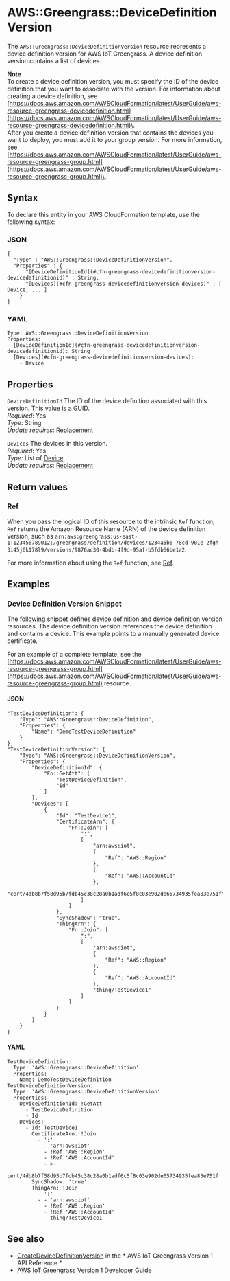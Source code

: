 # AWS::Greengrass::DeviceDefinitionVersion<a name="aws-resource-greengrass-devicedefinitionversion"></a>

The `AWS::Greengrass::DeviceDefinitionVersion` resource represents a device definition version for AWS IoT Greengrass\. A device definition version contains a list of devices\.

**Note**  
To create a device definition version, you must specify the ID of the device definition that you want to associate with the version\. For information about creating a device definition, see [https://docs.aws.amazon.com/AWSCloudFormation/latest/UserGuide/aws-resource-greengrass-devicedefinition.html](https://docs.aws.amazon.com/AWSCloudFormation/latest/UserGuide/aws-resource-greengrass-devicedefinition.html)\.  
After you create a device definition version that contains the devices you want to deploy, you must add it to your group version\. For more information, see [https://docs.aws.amazon.com/AWSCloudFormation/latest/UserGuide/aws-resource-greengrass-group.html](https://docs.aws.amazon.com/AWSCloudFormation/latest/UserGuide/aws-resource-greengrass-group.html)\.

## Syntax<a name="aws-resource-greengrass-devicedefinitionversion-syntax"></a>

To declare this entity in your AWS CloudFormation template, use the following syntax:

### JSON<a name="aws-resource-greengrass-devicedefinitionversion-syntax.json"></a>

```
{
  "Type" : "AWS::Greengrass::DeviceDefinitionVersion",
  "Properties" : {
      "[DeviceDefinitionId](#cfn-greengrass-devicedefinitionversion-devicedefinitionid)" : String,
      "[Devices](#cfn-greengrass-devicedefinitionversion-devices)" : [ Device, ... ]
    }
}
```

### YAML<a name="aws-resource-greengrass-devicedefinitionversion-syntax.yaml"></a>

```
Type: AWS::Greengrass::DeviceDefinitionVersion
Properties: 
  [DeviceDefinitionId](#cfn-greengrass-devicedefinitionversion-devicedefinitionid): String
  [Devices](#cfn-greengrass-devicedefinitionversion-devices): 
    - Device
```

## Properties<a name="aws-resource-greengrass-devicedefinitionversion-properties"></a>

`DeviceDefinitionId`  <a name="cfn-greengrass-devicedefinitionversion-devicedefinitionid"></a>
The ID of the device definition associated with this version\. This value is a GUID\.  
*Required*: Yes  
*Type*: String  
*Update requires*: [Replacement](https://docs.aws.amazon.com/AWSCloudFormation/latest/UserGuide/using-cfn-updating-stacks-update-behaviors.html#update-replacement)

`Devices`  <a name="cfn-greengrass-devicedefinitionversion-devices"></a>
The devices in this version\.  
*Required*: Yes  
*Type*: List of [Device](aws-properties-greengrass-devicedefinitionversion-device.md)  
*Update requires*: [Replacement](https://docs.aws.amazon.com/AWSCloudFormation/latest/UserGuide/using-cfn-updating-stacks-update-behaviors.html#update-replacement)

## Return values<a name="aws-resource-greengrass-devicedefinitionversion-return-values"></a>

### Ref<a name="aws-resource-greengrass-devicedefinitionversion-return-values-ref"></a>

 When you pass the logical ID of this resource to the intrinsic `Ref` function, `Ref` returns the Amazon Resource Name \(ARN\) of the device definition version, such as `arn:aws:greengrass:us-east-1:123456789012:/greengrass/definition/devices/1234a5b6-78cd-901e-2fgh-3i45j6k178l9/versions/9876ac30-4bdb-4f9d-95af-b5fdb66be1a2`\. 

For more information about using the `Ref` function, see [Ref](https://docs.aws.amazon.com/AWSCloudFormation/latest/UserGuide/intrinsic-function-reference-ref.html)\.

## Examples<a name="aws-resource-greengrass-devicedefinitionversion--examples"></a>



### Device Definition Version Snippet<a name="aws-resource-greengrass-devicedefinitionversion--examples--Device_Definition_Version_Snippet"></a>

The following snippet defines device definition and device definition version resources\. The device definition version references the device definition and contains a device\. This example points to a manually generated device certificate\.

For an example of a complete template, see the [https://docs.aws.amazon.com/AWSCloudFormation/latest/UserGuide/aws-resource-greengrass-group.html](https://docs.aws.amazon.com/AWSCloudFormation/latest/UserGuide/aws-resource-greengrass-group.html) resource\.

#### JSON<a name="aws-resource-greengrass-devicedefinitionversion--examples--Device_Definition_Version_Snippet--json"></a>

```
"TestDeviceDefinition": {
    "Type": "AWS::Greengrass::DeviceDefinition",
    "Properties": {
        "Name": "DemoTestDeviceDefinition"
    }
},
"TestDeviceDefinitionVersion": {
    "Type": "AWS::Greengrass::DeviceDefinitionVersion",
    "Properties": {
        "DeviceDefinitionId": {
            "Fn::GetAtt": [
                "TestDeviceDefinition",
                "Id"
            ]
        },
        "Devices": [
            {
                "Id": "TestDevice1",
                "CertificateArn": {
                    "Fn::Join": [
                        ":",
                        [
                            "arn:aws:iot",
                            {
                                "Ref": "AWS::Region"
                            },
                            {
                                "Ref": "AWS::AccountId"
                            },
                            "cert/4db8b7f58d95b7fdb45c38c28a0b1adf6c5f8c03e902de65734935fea83e751f"
                        ]
                    ]
                },
                "SyncShadow": "true",
                "ThingArn": {
                    "Fn::Join": [
                        ":",
                        [
                            "arn:aws:iot",
                            {
                                "Ref": "AWS::Region"
                            },
                            {
                                "Ref": "AWS::AccountId"
                            },
                            "thing/TestDevice1"
                        ]
                    ]
                }
            }
        ]
    }
}
```

#### YAML<a name="aws-resource-greengrass-devicedefinitionversion--examples--Device_Definition_Version_Snippet--yaml"></a>

```
TestDeviceDefinition:
  Type: 'AWS::Greengrass::DeviceDefinition'
  Properties:
    Name: DemoTestDeviceDefinition
TestDeviceDefinitionVersion:
  Type: 'AWS::Greengrass::DeviceDefinitionVersion'
  Properties:
    DeviceDefinitionId: !GetAtt 
      - TestDeviceDefinition
      - Id
    Devices:
      - Id: TestDevice1
        CertificateArn: !Join 
          - ':'
          - - 'arn:aws:iot'
            - !Ref 'AWS::Region'
            - !Ref 'AWS::AccountId'
            - >-
              cert/4db8b7f58d95b7fdb45c38c28a0b1adf6c5f8c03e902de65734935fea83e751f
        SyncShadow: 'true'
        ThingArn: !Join 
          - ':'
          - - 'arn:aws:iot'
            - !Ref 'AWS::Region'
            - !Ref 'AWS::AccountId'
            - thing/TestDevice1
```

## See also<a name="aws-resource-greengrass-devicedefinitionversion--seealso"></a>
+  [CreateDeviceDefinitionVersion](https://docs.aws.amazon.com/greengrass/latest/apireference/createdevicedefinitionversion-post.html) in the * AWS IoT Greengrass Version 1 API Reference * 
+  [AWS IoT Greengrass Version 1 Developer Guide](https://docs.aws.amazon.com/greengrass/latest/developerguide/) 